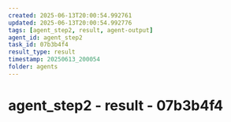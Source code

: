 ```yaml
---
created: 2025-06-13T20:00:54.992761
updated: 2025-06-13T20:00:54.992776
tags: [agent_step2, result, agent-output]
agent_id: agent_step2
task_id: 07b3b4f4
result_type: result
timestamp: 20250613_200054
folder: agents
---
```


# agent_step2 - result - 07b3b4f4

